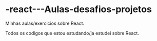 # -react---Aulas-desafios-projetos
Minhas aulas/exercicios sobre React.

Todos os codigos que estou estudando/ja estudei sobre React.

